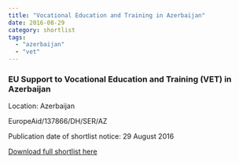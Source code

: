 ```yaml
---
title: "Vocational Education and Training in Azerbaijan"
date: 2016-08-29
category: shortlist
tags: 
  - "azerbaijan"
  - "vet"
---
```


### EU Support to Vocational Education and Training (VET) in Azerbaijan

Location: Azerbaijan

EuropeAid/137866/DH/SER/AZ

Publication date of shortlist notice: 29 August 2016

[Download full shortlist here](http://epm.lv/files/Shortlist_Azerbaijan_137866.pdf)
